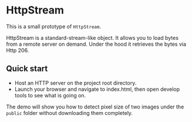 # HttpStream

This is a small prototype of `HttpStream`.

HttpStream is a standard-stream-like object. It allows you to load bytes from a remote server on demand. Under the hood it retrieves the bytes via Http 206.

## Quick start

 - Host an HTTP server on the project root directory.
 - Launch your browser and navigate to index.html, then open develop tools to see what is going on.

The demo will show you how to detect pixel size of two images under the `public` folder without downloading them completely.
